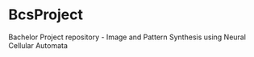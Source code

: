 # BcsProject
Bachelor Project repository - Image and Pattern Synthesis using Neural Cellular Automata
